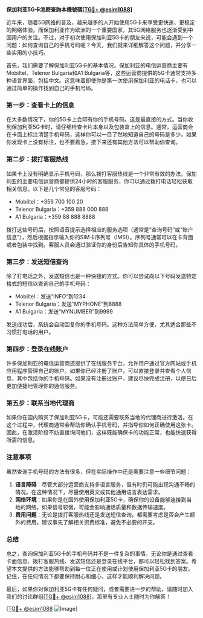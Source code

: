 **保加利亚5G卡怎麽查詢本機號碼[[TG💪+ @esim1088](https://t.me/s/esim1088)]**

近年来，随着5G网络的普及，越来越多的人开始使用5G卡来享受更快速、更稳定的网络体验。而保加利亚作为欧洲的一个重要国家，其5G网络服务也逐渐受到中国用户的关注。不过，对于初次使用保加利亚5G卡的朋友来说，可能会遇到一个问题：如何查询自己的手机号码呢？今天，我们就来详细解答这个问题，并分享一些实用的小技巧。

首先，我们需要了解保加利亚5G卡的基本情况。保加利亚的电信运营商主要有Mobiltel、Telenor Bulgaria和A1 Bulgaria等，这些运营商提供的5G卡通常支持多种语言界面，包括中文。这意味着即使你是第一次使用保加利亚的电话卡，也可以通过简单的操作找到自己的手机号码。

### **第一步：查看卡上的信息**

在大多数情况下，你的5G卡上会印有你的手机号码。这是最直接的方式。当你收到保加利亚5G卡时，请仔细检查卡片本身以及包装盒上的信息。通常，运营商会在卡面上标注清楚手机号码，这样你可以一目了然地知道自己的号码是多少。如果你发现卡上没有标注，也不要着急，接下来还有其他方法可以帮助你查询。

### **第二步：拨打客服热线**

如果卡上没有明确显示手机号码，那么拨打客服热线是一个非常有效的办法。保加利亚的主要电信运营商都提供24小时的客服服务，你可以通过拨打电话轻松获取相关信息。以下是几个常见的客服号码：

- Mobiltel：+359 700 100 20
- Telenor Bulgaria：+359 888 000 888
- A1 Bulgaria：+359 88 888 8888

拨打这些号码后，按照语音提示选择相应的服务选项（通常是“查询号码”或“账户信息”），然后根据指示输入你的SIM卡序列号（IMSI）。序列号通常可以在卡背面或者包装中找到。客服人员会通过验证你的身份后告知你具体的手机号码。

### **第三步：发送短信查询**

除了打电话之外，发送短信也是一种快捷的方式。你可以尝试向以下号码发送特定格式的短信以查询自己的手机号码：

- Mobiltel：发送“INFO”到1234
- Telenor Bulgaria：发送“MYPHONE”到8888
- A1 Bulgaria：发送“MYNUMBER”到9999

发送成功后，系统会自动回复你的手机号码。这种方法简单方便，尤其适合那些不习惯打电话的用户。

### **第四步：登录在线账户**

许多保加利亚的电信运营商还提供了在线服务平台，允许用户通过官方网站或手机应用程序管理自己的账户。如果你已经注册了账户，可以直接登录并查看个人信息，其中包括你的手机号码。如果没有注册过账户，建议尽快完成注册，以便日后更加便捷地管理你的通信服务。

### **第五步：联系当地代理商**

如果你在国内购买了保加利亚5G卡，可能还需要联系当地的代理商进行激活。在这个过程中，代理商通常会帮助你确认手机号码，并指导你如何正确使用这张卡。因此，在激活阶段不妨直接询问他们，这样既能确保卡的功能正常，也能快速获得所需的信息。

### **注意事项**

虽然查询手机号码的方法有很多，但在实际操作中还是需要注意一些细节问题：

1. **语言障碍**：尽管大部分运营商支持多语言服务，但有时仍可能出现沟通不畅的情况。在这种情况下，尽量使用英文或其他通用语言表达需求。
2. **网络环境**：如果你是在国外使用保加利亚5G卡，确保你的设备能够连接到当地的网络。如果信号较弱，可能会影响通话质量和数据传输速度。
3. **费用问题**：无论是拨打客服热线还是发送短信查询，都需要考虑是否会产生额外的费用。建议事先了解相关资费标准，避免不必要的开支。

### **总结**

总之，查询保加利亚5G卡的手机号码并不是一件复杂的事情。无论你是通过查看卡面信息、拨打客服热线、发送短信还是登录在线平台，都可以轻松找到答案。希望本文提供的方法能够帮助到每一位正在使用或计划使用保加利亚5G卡的朋友。记住，在任何情况下都要保持耐心和细心，这样才能顺利解决问题。

最后，如果你对保加利亚5G卡有任何疑问，或者需要进一步的帮助，请随时加入我们的讨论群组[[TG💪+ @esim1088](https://t.me/s/esim1088)]，那里有专业人士随时为你解答！

[[TG💪+ @esim1088](https://t.me/s/esim1088) ![Image](https://i.postimg.cc/4NQfJmqS/Snipaste-2025-05-13-00-14-12.png)]
